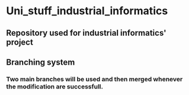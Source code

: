 # Uni_stuff_industrial_informatics

## Repository used for industrial informatics' project

## Branching system
### Two main branches will be used and then merged whenever the modification are successfull.